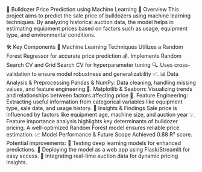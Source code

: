 🚜 Bulldozer Price Prediction using Machine Learning
📌 Overview
This project aims to predict the sale price of bulldozers using machine learning techniques. By analyzing historical auction data, the model helps in estimating equipment prices based on factors such as usage, equipment type, and environmental conditions.

🛠️ Key Components
🧠 Machine Learning Techniques
Utilizes a Random Forest Regressor for accurate price prediction 💰.
Implements Random Search CV and Grid Search CV for hyperparameter tuning 🔍.
Uses cross-validation to ensure model robustness and generalizability ✅.
📊 Data Analysis & Preprocessing
Pandas & NumPy: Data cleaning, handling missing values, and feature engineering 🔢.
Matplotlib & Seaborn: Visualizing trends and relationships between factors affecting price 🌊.
Feature Engineering: Extracting useful information from categorical variables like equipment type, sale date, and usage history.
🔬 Insights & Findings
Sale price is influenced by factors like equipment age, machine size, and auction year 💡.
Feature importance analysis highlights key determinants of bulldozer pricing.
A well-optimized Random Forest model ensures reliable price estimation.
📈 Model Performance & Future Scope
Achieved 0.88 R² score.
Potential improvements:
🔹 Testing deep learning models for enhanced predictions.
🔹 Deploying the model as a web app using Flask/Streamlit for easy access.
🔹 Integrating real-time auction data for dynamic pricing insights.

